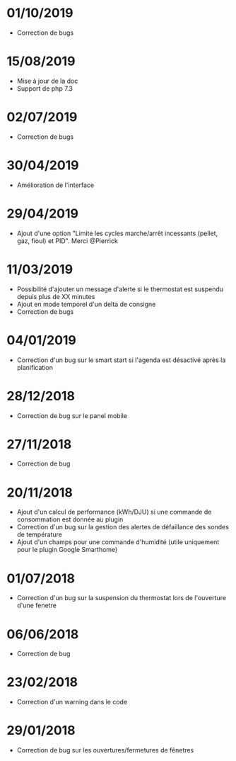 # 01/10/2019

- Correction de bugs

# 15/08/2019

- Mise à jour de la doc
- Support de php 7.3

# 02/07/2019

- Correction de bugs

# 30/04/2019

- Amélioration de l'interface

# 29/04/2019

- Ajout d'une option "Limite les cycles marche/arrêt incessants (pellet, gaz, fioul) et PID". Merci @Pierrick

# 11/03/2019

- Possibilité d'ajouter un message d'alerte si le thermostat est suspendu depuis plus de XX minutes
- Ajout en mode temporel d'un delta de consigne
- Correction de bugs

# 04/01/2019

- Correction d'un bug sur le smart start si l'agenda est désactivé après la planification

# 28/12/2018

- Correction de bug sur le panel mobile

# 27/11/2018

- Correction de bug

# 20/11/2018

- Ajout d'un calcul de performance (kWh/DJU) si une commande de consommation est donnée au plugin
- Correction d'un bug sur la gestion des alertes de défaillance des sondes de température
- Ajout d'un champs pour une commande d'humidité (utile uniquement pour le plugin Google Smarthome)

# 01/07/2018

- Correction d'un bug sur la suspension du thermostat lors de l'ouverture d'une fenetre

# 06/06/2018

- Correction de bug

# 23/02/2018

- Correction d'un warning dans le code

# 29/01/2018

- Correction de bug sur les ouvertures/fermetures de fênetres
